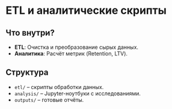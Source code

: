 # ETL и аналитические скрипты

## Что внутри?
- **ETL**: Очистка и преобразование сырых данных.  
- **Аналитика**: Расчёт метрик (Retention, LTV).  

## Структура
- `etl/` – скрипты обработки данных.  
- `analysis/` – Jupyter-ноутбуки с исследованиями.  
- `outputs/` – готовые отчёты.  
